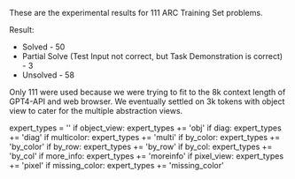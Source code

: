 These are the experimental results for 111 ARC Training Set problems.

Result:
- Solved - 50
- Partial Solve (Test Input not correct, but Task Demonstration is correct) - 3
- Unsolved - 58

Only 111 were used because we were trying to fit to the 8k context length of GPT4-API and web browser. 
We eventually settled on 3k tokens with object view to cater for the multiple abstraction views.


expert_types = ''
if object_view: 
    expert_types += 'obj'
    if diag: expert_types += 'diag'
    if multicolor: expert_types += 'multi'
    if by_color: expert_types += 'by_color'
    if by_row: expert_types += 'by_row'
    if by_col: expert_types += 'by_col'
    if more_info: expert_types += 'moreinfo'
if pixel_view: expert_types += 'pixel'
if missing_color: expert_types += 'missing_color'
